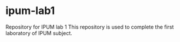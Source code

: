 # ipum-lab1
Repository for IPUM lab 1
This repository is used to complete the first laboratory of IPUM subject.